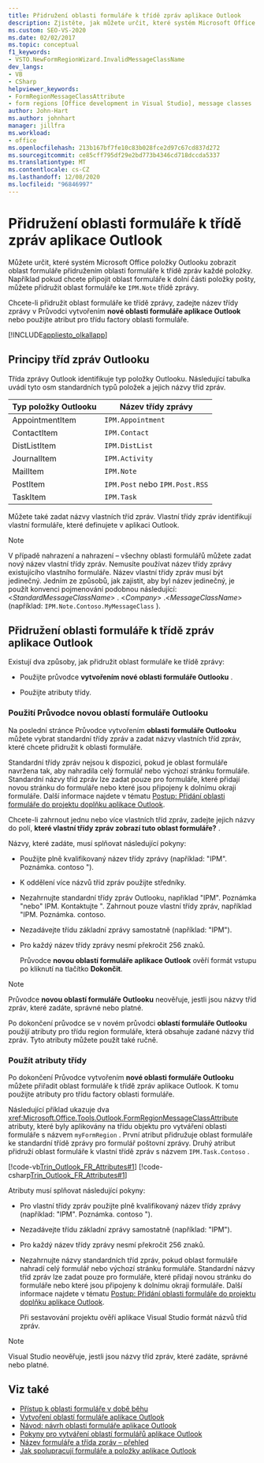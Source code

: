 ```yaml
---
title: Přidružení oblasti formuláře k třídě zpráv aplikace Outlook
description: Zjistěte, jak můžete určit, které systém Microsoft Office položky Outlooku budou zobrazovat oblast formuláře, a to přidružením oblasti formuláře k třídě zpráv každé položky.
ms.custom: SEO-VS-2020
ms.date: 02/02/2017
ms.topic: conceptual
f1_keywords:
- VSTO.NewFormRegionWizard.InvalidMessageClassName
dev_langs:
- VB
- CSharp
helpviewer_keywords:
- FormRegionMessageClassAttribute
- form regions [Office development in Visual Studio], message classes
author: John-Hart
ms.author: johnhart
manager: jillfra
ms.workload:
- office
ms.openlocfilehash: 213b167bf7fe10c83b028fce2d97c67cd837d272
ms.sourcegitcommit: ce85cff795df29e2bd773b4346cd718dccda5337
ms.translationtype: MT
ms.contentlocale: cs-CZ
ms.lasthandoff: 12/08/2020
ms.locfileid: "96846997"
---
```

# <a name="associate-a-form-region-with-an-outlook-message-class"></a>Přidružení oblasti formuláře k třídě zpráv aplikace Outlook
  Můžete určit, které systém Microsoft Office položky Outlooku zobrazit oblast formuláře přidružením oblasti formuláře k třídě zpráv každé položky. Například pokud chcete připojit oblast formuláře k dolní části položky pošty, můžete přidružit oblast formuláře ke `IPM.Note` třídě zprávy.

 Chcete-li přidružit oblast formuláře ke třídě zprávy, zadejte název třídy zprávy v Průvodci vytvořením **nové oblasti formuláře aplikace Outlook** nebo použijte atribut pro třídu factory oblasti formuláře.

 [!INCLUDE[appliesto_olkallapp](../vsto/includes/appliesto-olkallapp-md.md)]

## <a name="understand-outlook-message-classes"></a>Principy tříd zpráv Outlooku
 Třída zprávy Outlook identifikuje typ položky Outlooku. Následující tabulka uvádí tyto osm standardních typů položek a jejich názvy tříd zpráv.

|Typ položky Outlooku|Název třídy zprávy|
|-----------------------|------------------------|
|AppointmentItem|`IPM.Appointment`|
|ContactItem|`IPM.Contact`|
|DistListItem|`IPM.DistList`|
|JournalItem|`IPM.Activity`|
|MailItem|`IPM.Note`|
|PostItem|`IPM.Post` nebo `IPM.Post.RSS`|
|TaskItem|`IPM.Task`|

 Můžete také zadat názvy vlastních tříd zpráv. Vlastní třídy zpráv identifikují vlastní formuláře, které definujete v aplikaci Outlook.

> [!NOTE]
> V případě nahrazení a nahrazení – všechny oblasti formulářů můžete zadat nový název vlastní třídy zpráv. Nemusíte používat název třídy zprávy existujícího vlastního formuláře. Název vlastní třídy zpráv musí být jedinečný. Jedním ze způsobů, jak zajistit, aby byl název jedinečný, je použít konvenci pojmenování podobnou následující: \<*StandardMessageClassName*> . \<*Company*> .\<*MessageClassName*> (například: `IPM.Note.Contoso.MyMessageClass` ).

## <a name="associate-a-form-region-with-an-outlook-message-class"></a>Přidružení oblasti formuláře k třídě zpráv aplikace Outlook
 Existují dva způsoby, jak přidružit oblast formuláře ke třídě zprávy:

- Použijte průvodce **vytvořením nové oblasti formuláře Outlooku** .

- Použijte atributy třídy.

### <a name="use-the-new-outlook-form-region-wizard"></a>Použití Průvodce novou oblastí formuláře Outlooku
 Na poslední stránce Průvodce vytvořením **oblasti formuláře Outlooku** můžete vybrat standardní třídy zpráv a zadat názvy vlastních tříd zpráv, které chcete přidružit k oblasti formuláře.

 Standardní třídy zpráv nejsou k dispozici, pokud je oblast formuláře navržena tak, aby nahradila celý formulář nebo výchozí stránku formuláře. Standardní názvy tříd zpráv lze zadat pouze pro formuláře, které přidají novou stránku do formuláře nebo které jsou připojeny k dolnímu okraji formuláře. Další informace najdete v tématu [Postup: Přidání oblasti formuláře do projektu doplňku aplikace Outlook](../vsto/how-to-add-a-form-region-to-an-outlook-add-in-project.md).

 Chcete-li zahrnout jednu nebo více vlastních tříd zpráv, zadejte jejich názvy do polí, **které vlastní třídy zpráv zobrazí tuto oblast formuláře?** .

 Názvy, které zadáte, musí splňovat následující pokyny:

- Použijte plně kvalifikovaný název třídy zprávy (například: "IPM". Poznámka. contoso ").

- K oddělení více názvů tříd zpráv použijte středníky.

- Nezahrnujte standardní třídy zpráv Outlooku, například "IPM". Poznámka "nebo" IPM. Kontaktujte ". Zahrnout pouze vlastní třídy zpráv, například "IPM. Poznámka. contoso.

- Nezadávejte třídu základní zprávy samostatně (například: "IPM").

- Pro každý název třídy zprávy nesmí překročit 256 znaků.

  Průvodce **novou oblastí formuláře aplikace Outlook** ověří formát vstupu po kliknutí na tlačítko **Dokončit**.

> [!NOTE]
> Průvodce **novou oblastí formuláře Outlooku** neověřuje, jestli jsou názvy tříd zpráv, které zadáte, správné nebo platné.

 Po dokončení průvodce se v novém průvodci **oblastí formuláře Outlooku** použijí atributy pro třídu region formuláře, která obsahuje zadané názvy tříd zpráv. Tyto atributy můžete použít také ručně.

### <a name="apply-class-attributes"></a>Použít atributy třídy
 Po dokončení Průvodce vytvořením **nové oblasti formuláře Outlooku** můžete přiřadit oblast formuláře k třídě zpráv aplikace Outlook. K tomu použijte atributy pro třídu factory oblasti formuláře.

 Následující příklad ukazuje dva <xref:Microsoft.Office.Tools.Outlook.FormRegionMessageClassAttribute> atributy, které byly aplikovány na třídu objektu pro vytváření oblasti formuláře s názvem `myFormRegion` . První atribut přidružuje oblast formuláře ke standardní třídě zprávy pro formulář poštovní zprávy. Druhý atribut přidruží oblast formuláře k vlastní třídě zpráv s názvem `IPM.Task.Contoso` .

 [!code-vb[Trin_Outlook_FR_Attributes#1](../vsto/codesnippet/VisualBasic/Trin_Outlook_FR_Attributes/FormRegion1.vb#1)]
 [!code-csharp[Trin_Outlook_FR_Attributes#1](../vsto/codesnippet/CSharp/Trin_Outlook_FR_Attributes/FormRegion1.cs#1)]

 Atributy musí splňovat následující pokyny:

- Pro vlastní třídy zpráv použijte plně kvalifikovaný název třídy zprávy (například: "IPM". Poznámka. contoso ").

- Nezadávejte třídu základní zprávy samostatně (například: "IPM").

- Pro každý název třídy zprávy nesmí překročit 256 znaků.

- Nezahrnujte názvy standardních tříd zpráv, pokud oblast formuláře nahradí celý formulář nebo výchozí stránku formuláře. Standardní názvy tříd zpráv lze zadat pouze pro formuláře, které přidají novou stránku do formuláře nebo které jsou připojeny k dolnímu okraji formuláře. Další informace najdete v tématu [Postup: Přidání oblasti formuláře do projektu doplňku aplikace Outlook](../vsto/how-to-add-a-form-region-to-an-outlook-add-in-project.md).

  Při sestavování projektu ověří aplikace Visual Studio formát názvů tříd zpráv.

> [!NOTE]
> Visual Studio neověřuje, jestli jsou názvy tříd zpráv, které zadáte, správné nebo platné.

## <a name="see-also"></a>Viz také
- [Přístup k oblasti formuláře v době běhu](../vsto/accessing-a-form-region-at-run-time.md)
- [Vytvoření oblastí formuláře aplikace Outlook](../vsto/creating-outlook-form-regions.md)
- [Návod: návrh oblasti formuláře aplikace Outlook](../vsto/walkthrough-designing-an-outlook-form-region.md)
- [Pokyny pro vytváření oblastí formulářů aplikace Outlook](../vsto/guidelines-for-creating-outlook-form-regions.md)
- [Název formuláře a třída zpráv – přehled](/office/vba/outlook/Concepts/Forms/form-name-and-message-class-overview)
- [Jak spolupracují formuláře a položky aplikace Outlook](/office/vba/outlook/Concepts/Forms/how-outlook-forms-and-items-work-together)
